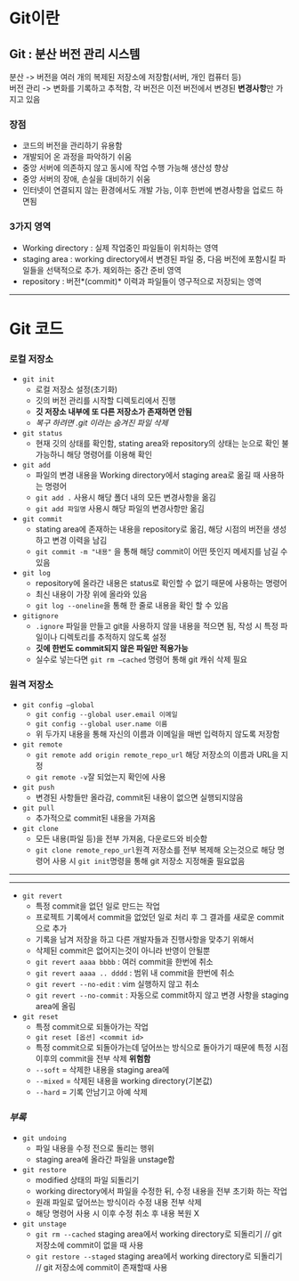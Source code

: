 # Git이란
  ## Git : 분산 버전 관리 시스템  
  분산 -> 버전을 여러 개의 복제된 저장소에 저장함(서버, 개인 컴퓨터 등)  
  버전 관리 ->  변화를 기록하고 추적함, 각 버전은 이전 버전에서 변경된 **변경사항**만 가지고 있음  
  ### 장점
  - 코드의 버전을 관리하기 유용함
  - 개발되어 온 과정을 파악하기 쉬움
  - 중앙 서버에 의존하지 않고 동시에 작업 수행 가능해 생산성 향상
  - 중앙 서버의 장애, 손실을 대비하기 쉬움
  - 인터넷이 연결되지 않는 환경에서도 개발 가능, 이후 한번에 변경사항을 업로드 하면됨
  ### 3가지 영역
  - Working directory : 실제 작업중인 파일들이 위치하는 영역
  - staging area : working directory에서 변경된 파일 중, 다음 버전에 포함시킬 파일들을 선택적으로 추가. 제외하는 중간 준비 영역
  - repository : 버전*(commit)* 이력과 파일들이 영구적으로 저장되는 영역
---
# Git 코드
### 로컬 저장소
- `git init`
  - 로컬 저장소 설정(초기화)
  - 깃의 버전 관리를 시작할 디렉토리에서 진행
  - **깃 저장소 내부에 또 다른 저장소가 존재하면 안됨**
  - *복구 하려면 .git 이라는 숨겨진 파일 삭제*
- `git status`
  - 현재 깃의 상태를 확인함, stating area와 repository의 상태는 눈으로 확인 불가능하니 해당 명령어를 이용해 확인
- `git add`
  - 파일의 변경 내용을 Working directory에서 staging area로 옮길 때 사용하는 명령어
  - `git add .` 사용시 해당 폴더 내의 모든 변경사항을 옮김
  - `git add 파일명` 사용시 해당 파일의 변경사항만 옮김 
- `git commit`
  - stating area에 존재하는 내용을 repository로 옮김, 해당 시점의 버전을 생성하고 변경 이력을 남김
  - `git commit -m "내용"` 을 통해 해당 commit이 어떤 뜻인지 메세지를 남길 수 있음
- `git log`
  - repository에 올라간 내용은 status로 확인할 수 없기 때문에 사용하는 명령어
  - 최신 내용이 가장 위에 올라와 있음
  - `git log --oneline`을 통해 한 줄로 내용을 확인 할 수 있음
- `gitignore`
  - `.ignore` 파일을 만들고 git을 사용하지 않을 내용을 적으면 됨, 작성 시 특정 파일이나 디렉토리를 추적하지 않도록 설정
  - **깃에 한번도 commit되지 않은 파일만 적용가능**
  - 실수로 넣는다면 `git rm —cached` 명령어 통해 git 캐쉬 삭제 필요
### 원격 저장소
- `git config —global`
  - `git config --global user.email 이메일`
  - `git config --global user.name 이름`
  - 위 두가지 내용을 통해 자신의 이름과 이메일을 매번 입력하지 않도록 저장함
- `git remote`
  - `git remote add origin remote_repo_url` 해당 저장소의 이름과 URL을 지정
  - `git remote -v`잘 되었는지 확인에 사용
- `git push`
  - 변경된 사항들만 올라감, commit된 내용이 없으면 실행되지않음
- `git pull`
  - 추가적으로 commit된 내용을 가져옴
- `git clone`
  - 모든 내용(파일 등)을 전부 가져옴, 다운로드와 비슷함
  - `git clone remote_repo_url`원격 저장소를 전부 복제해 오는것으로 해당 명령어 사용 시 `git init`명령을 통해 git 저장소 지정해줄 필요없음
---
---
- `git revert`
  - 특정 commit을 없던 일로 만드는 작업
  - 프로젝트 기록에서 commit을 없었던 일로 처리 후 그 결과를 새로운 commit으로 추가
  - 기록을 남겨 저장을 하고 다른 개발자들과 진행사항을 맞추기 위해서
  - 삭제된 commit은 없어지는것이 아니라 반영이 안될뿐
  - `git revert aaaa bbbb` : 여러 commit을 한번에 취소
  - `git revert aaaa .. dddd` : 범위 내 commit을 한번에 취소
  - `git revert --no-edit` : vim 실행하지 않고 취소
  - `git revert --no-commit` : 자동으로 commit하지 않고 변경 사항을 staging area에 올림
- `git reset`
  - 특정 commit으로 되돌아가는 작업
  - `git reset [옵션] <commit id>`
  - 특정 commit으로 되돌아가는데 덮어쓰는 방식으로 돌아가기 때문에 특정 시점 이후의 commit을 전부 삭제 **위험함**
  - `--soft` = 삭제한 내용을 staging area에
  - `--mixed` = 삭제된 내용을 working directory(기본값)
  - `--hard` = 기록 안남기고 아예 삭제

### *부록*
- `git undoing`
  - 파일 내용을 수정 전으로 돌리는 행위
  - staging area에 올라간 파일을 unstage함
- `git restore`
  - modified 상태의 파일 되돌리기
  - working directory에서 파일을 수정한 뒤, 수정 내용을 전부 초기화 하는 작업
  - 원래 파일로 덮어쓰는 방식이라 수정 내용 전부 삭제
  - 해당 명령어 사용 시 이후 수정 취소 후 내용 복원 X
- `git unstage`
  - `git rm --cached` staging area에서 working directory로 되돌리기 // git 저장소에 commit이 없을 때 사용
  - `git restore --staged` staging area에서 working directory로 되돌리기 // git 저장소에 commit이 존재할때 사용